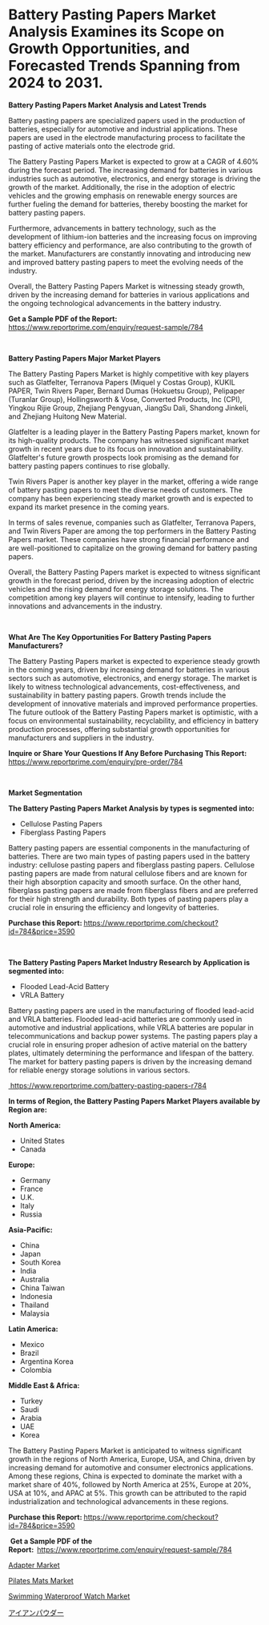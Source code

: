 <p><h1>Battery Pasting Papers Market Analysis Examines its Scope on Growth Opportunities, and Forecasted Trends Spanning from 2024 to 2031.</h1></p><p><strong>Battery Pasting Papers Market Analysis and Latest Trends</strong></p>
<p><p>Battery pasting papers are specialized papers used in the production of batteries, especially for automotive and industrial applications. These papers are used in the electrode manufacturing process to facilitate the pasting of active materials onto the electrode grid.</p><p>The Battery Pasting Papers Market is expected to grow at a CAGR of 4.60% during the forecast period. The increasing demand for batteries in various industries such as automotive, electronics, and energy storage is driving the growth of the market. Additionally, the rise in the adoption of electric vehicles and the growing emphasis on renewable energy sources are further fueling the demand for batteries, thereby boosting the market for battery pasting papers.</p><p>Furthermore, advancements in battery technology, such as the development of lithium-ion batteries and the increasing focus on improving battery efficiency and performance, are also contributing to the growth of the market. Manufacturers are constantly innovating and introducing new and improved battery pasting papers to meet the evolving needs of the industry.</p><p>Overall, the Battery Pasting Papers Market is witnessing steady growth, driven by the increasing demand for batteries in various applications and the ongoing technological advancements in the battery industry.</p></p>
<p><strong>Get a Sample PDF of the Report:&nbsp;</strong> <a href="https://www.reportprime.com/enquiry/request-sample/784">https://www.reportprime.com/enquiry/request-sample/784</a></p>
<p>&nbsp;</p>
<p><strong>Battery Pasting Papers Major Market Players</strong></p>
<p><p>The Battery Pasting Papers Market is highly competitive with key players such as Glatfelter, Terranova Papers (Miquel y Costas Group), KUKIL PAPER, Twin Rivers Paper, Bernard Dumas (Hokuetsu Group), Pelipaper (Turanlar Group), Hollingsworth & Vose, Converted Products, Inc (CPI), Yingkou Rijie Group, Zhejiang Pengyuan, JiangSu Dali, Shandong Jinkeli, and Zhejiang Huitong New Material.</p><p>Glatfelter is a leading player in the Battery Pasting Papers market, known for its high-quality products. The company has witnessed significant market growth in recent years due to its focus on innovation and sustainability. Glatfelter's future growth prospects look promising as the demand for battery pasting papers continues to rise globally.</p><p>Twin Rivers Paper is another key player in the market, offering a wide range of battery pasting papers to meet the diverse needs of customers. The company has been experiencing steady market growth and is expected to expand its market presence in the coming years.</p><p>In terms of sales revenue, companies such as Glatfelter, Terranova Papers, and Twin Rivers Paper are among the top performers in the Battery Pasting Papers market. These companies have strong financial performance and are well-positioned to capitalize on the growing demand for battery pasting papers.</p><p>Overall, the Battery Pasting Papers market is expected to witness significant growth in the forecast period, driven by the increasing adoption of electric vehicles and the rising demand for energy storage solutions. The competition among key players will continue to intensify, leading to further innovations and advancements in the industry.</p></p>
<p>&nbsp;</p>
<p><strong>What Are The Key Opportunities For Battery Pasting Papers Manufacturers?</strong></p>
<p><p>The Battery Pasting Papers market is expected to experience steady growth in the coming years, driven by increasing demand for batteries in various sectors such as automotive, electronics, and energy storage. The market is likely to witness technological advancements, cost-effectiveness, and sustainability in battery pasting papers. Growth trends include the development of innovative materials and improved performance properties. The future outlook of the Battery Pasting Papers market is optimistic, with a focus on environmental sustainability, recyclability, and efficiency in battery production processes, offering substantial growth opportunities for manufacturers and suppliers in the industry.</p></p>
<p><strong>Inquire or Share Your Questions If Any Before Purchasing This Report:</strong> <a href="https://www.reportprime.com/enquiry/pre-order/784">https://www.reportprime.com/enquiry/pre-order/784</a></p>
<p>&nbsp;</p>
<p><strong>Market Segmentation</strong></p>
<p><strong>The Battery Pasting Papers Market Analysis by types is segmented into:</strong></p>
<p><ul><li>Cellulose Pasting Papers</li><li>Fiberglass Pasting Papers</li></ul></p>
<p><p>Battery pasting papers are essential components in the manufacturing of batteries. There are two main types of pasting papers used in the battery industry: cellulose pasting papers and fiberglass pasting papers. Cellulose pasting papers are made from natural cellulose fibers and are known for their high absorption capacity and smooth surface. On the other hand, fiberglass pasting papers are made from fiberglass fibers and are preferred for their high strength and durability. Both types of pasting papers play a crucial role in ensuring the efficiency and longevity of batteries.</p></p>
<p><strong>Purchase this Report:&nbsp;</strong><a href="https://www.reportprime.com/checkout?id=784&price=3590">https://www.reportprime.com/checkout?id=784&price=3590</a></p>
<p>&nbsp;</p>
<p><strong>The Battery Pasting Papers Market Industry Research by Application is segmented into:</strong></p>
<p><ul><li>Flooded Lead-Acid Battery</li><li>VRLA Battery</li></ul></p>
<p><p>Battery pasting papers are used in the manufacturing of flooded lead-acid and VRLA batteries. Flooded lead-acid batteries are commonly used in automotive and industrial applications, while VRLA batteries are popular in telecommunications and backup power systems. The pasting papers play a crucial role in ensuring proper adhesion of active material on the battery plates, ultimately determining the performance and lifespan of the battery. The market for battery pasting papers is driven by the increasing demand for reliable energy storage solutions in various sectors.</p></p>
<p><a href="https://www.reportprime.com/battery-pasting-papers-r784">&nbsp;https://www.reportprime.com/battery-pasting-papers-r784</a></p>
<p><strong>In terms of Region, the Battery Pasting Papers Market Players available by Region are:</strong></p>
<p>
    <p> <strong> North America: </strong>
        <ul>
            <li>United States</li>
            <li>Canada</li>
        </ul>
        </p> 
    <p> <strong> Europe: </strong>
        <ul>
            <li>Germany</li>
            <li>France</li>
            <li>U.K.</li>
            <li>Italy</li>
            <li>Russia</li>
        </ul>
        </p> 
    <p> <strong> Asia-Pacific: </strong>
        <ul>
            <li>China</li>
            <li>Japan</li>
            <li>South Korea</li>
            <li>India</li>
            <li>Australia</li>
            <li>China Taiwan</li>
            <li>Indonesia</li>
            <li>Thailand</li>
            <li>Malaysia</li>
        </ul>
        </p> 
    <p> <strong> Latin America: </strong>
        <ul>
            <li>Mexico</li>
            <li>Brazil</li>
            <li>Argentina Korea</li>
            <li>Colombia</li>
        </ul>
        </p> 
    <p> <strong> Middle East & Africa: </strong>
        <ul>
            <li>Turkey</li>
            <li>Saudi</li>
            <li>Arabia</li>
            <li>UAE</li>
            <li>Korea</li>
        </ul>
    </p>
    </p>
<p><p>The Battery Pasting Papers Market is anticipated to witness significant growth in the regions of North America, Europe, USA, and China, driven by increasing demand for automotive and consumer electronics applications. Among these regions, China is expected to dominate the market with a market share of 40%, followed by North America at 25%, Europe at 20%, USA at 10%, and APAC at 5%. This growth can be attributed to the rapid industrialization and technological advancements in these regions.</p></p>
<p><strong>Purchase this Report: </strong><a href="https://www.reportprime.com/checkout?id=784&price=3590">https://www.reportprime.com/checkout?id=784&price=3590</a></p>
<p>&nbsp;<strong>Get a Sample PDF of the Report:&nbsp;&nbsp;</strong><a href="https://www.reportprime.com/enquiry/request-sample/784">https://www.reportprime.com/enquiry/request-sample/784</a></p>
<p><strong></strong></p>
<p><p><a href="https://www.linkedin.com/pulse/adapter-market-outlook-industry-overview-forecast-2024-88wde">Adapter Market</a></p><p><a href="https://www.linkedin.com/pulse/pilates-mats-market-insight-trends-growth-forecasted-from-ldiae">Pilates Mats Market</a></p><p><a href="https://issuu.com/reportprime-2/docs/swimming-waterproof-watch-market-size-2030.pptx">Swimming Waterproof Watch Market</a></p><p><a href="https://medium.com/@frankfurter35566/%E9%89%84%E7%B2%89%E5%B8%82%E5%A0%B4%E8%A6%8F%E6%A8%A1%E3%81%AF-%E3%82%B0%E3%83%AD%E3%83%BC%E3%83%90%E3%83%AB%E7%94%A3%E6%A5%AD%E3%81%A7%E6%9C%80%E9%81%A9%E3%81%AA%E3%83%9E%E3%83%BC%E3%82%B1%E3%83%86%E3%82%A3%E3%83%B3%E3%82%B0%E3%83%81%E3%83%A3%E3%83%8D%E3%83%AB%E3%82%92%E7%A4%BA%E3%81%97%E3%81%A6%E3%81%84%E3%81%BE%E3%81%99-fcf100760086">アイアンパウダー</a></p></p>